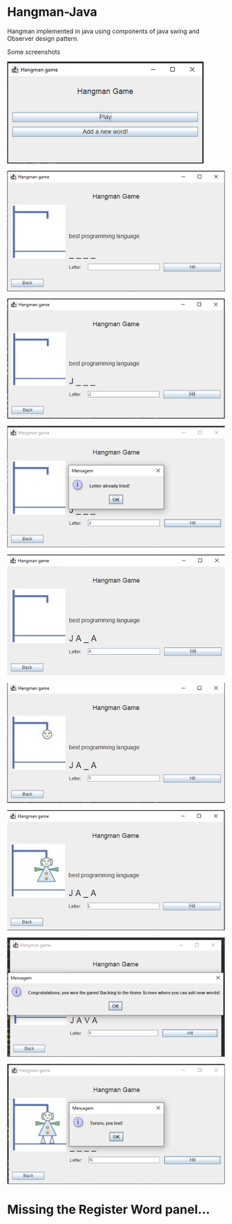 # Hangman-Java
Hangman implemented in java using components of java swing and Observer design pattern.

Some screenshots

![Screenshot](screenshots/HomeScreen.png)

![Screenshot](screenshots/Screenshot_1.png)

![Screenshot](screenshots/Screenshot_2.png)

![Screenshot](screenshots/Screenshot_3.png)

![Screenshot](screenshots/Screenshot_4.png)

![Screenshot](screenshots/Screenshot_5.png)

![Screenshot](screenshots/Screenshot_6.png)

![Screenshot](screenshots/Screenshot_7.png)

![Screenshot](screenshots/Screenshot_8.png)

# Missing the Register Word panel...
